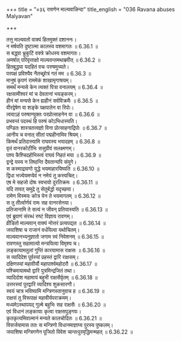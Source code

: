 +++
title = "०३६ रावणेन माल्यवान्निन्दा"
title_english = "036 Ravana abuses Malyavan"

+++

तत्तु माल्यवतो वाक्यं हितमुक्तं दशाननः।  
न मर्षयति दुष्टात्मा कालस्य वशमागतः ॥ 6.36.1 ॥   
स बद्ध्वा भ्रुकुटिं वक्त्रे क्रोधस्य वशमागतः।  
अमर्षात् परिवृत्ताक्षो माल्यवन्तमथाब्रवीत् ॥ 6.36.2 ॥   
हितबुद्ध्या यदहितं वचः परुषमुच्यते।  
परपक्षं प्रविश्यैव नैतच्छ्रोत्रं गतं मम ॥ 6.36.3 ॥   
मानुषं कृपणं राममेकं शाखामृगाश्रयम्।  
समर्थं मन्यसे केन त्यक्तं पित्रा वनालयम् ॥ 6.36.4 ॥   
रक्षसामीश्वरं मां च देवतानां भयङ्करम्।  
हीनं मां मन्यसे केन ह्यहीनं सर्वविक्रमैः ॥ 6.36.5 ॥   
वीरद्वेषेण वा शङ्के पक्षपातेन वा रिपोः।  
त्वयाऽहं परुषाण्युक्तः परप्रोत्साहनेन वा ॥ 6.36.6 ॥   
प्रभवन्तं पदस्थं हि परुषं कोऽभिधास्यति।  
पण्डितः शास्त्रतत्त्वज्ञो विना प्रोत्साहनाद्रिपोः ॥ 6.36.7 ॥   
आनीय च वनात् सीतां पद्महीनामिव श्रियम्।  
किमर्थं प्रतिदास्यामि राघवस्य भयादहम् ॥ 6.36.8 ॥   
वृतं वानरकोटीभिः ससुग्रीवं सलक्ष्मणम्।  
पश्य कैश्चिदहोभिस्त्वं राघवं निहतं मया ॥ 6.36.9 ॥   
द्वन्द्वे यस्य न तिष्ठन्ति दैवतान्यपि संयुगे।  
स कस्माद्रावणो युद्धे भयमाहारयिष्यति ॥ 6.36.10 ॥   
द्विधा भज्येयमप्येवं न नमेयं तु कस्यचित्।  
एष मे सहजो दोषः स्वभावो दुरतिक्रमः ॥ 6.36.11 ॥   
यदि तावत् समुद्रे तु सेतुर्बद्धो यदृच्छया।  
रामेण विस्मयः कोत्र येन ते भयमागतम् ॥ 6.36.12 ॥   
स तु तीर्त्वार्णवं रामः सह वानरसेनया।  
प्रतिजानामि ते सत्यं न जीवन् प्रतियास्यति ॥ 6.36.13 ॥   
एवं ब्रुवाणं संरब्धं रुष्टं विज्ञाय रावणम्।  
व्रीडितो माल्यवान् वाक्यं नोत्तरं प्रत्यपद्यत ॥ 6.36.14 ॥   
जयाशिषा च राजानं वर्धयित्वा यथोचितम्।  
माल्यवानभ्यनुज्ञातो जगाम स्वं निवेशनम् ॥ 6.36.15 ॥   
रावणस्तु सहामात्यो मन्त्रयित्वा विमृश्य च।  
लङ्कायामतुलां गुप्तिं कारयामास राक्षसः ॥ 6.36.16 ॥   
स व्यादिदेश पूर्वस्यां प्रहस्तं द्वारि राक्षसम्।  
दक्षिणस्यां महावीर्यौ महापार्श्वमहोदरौ ॥ 6.36.17 ॥   
पश्चिमायामथो द्वारि पुत्रमिन्द्रजितं तथा।  
व्यादिदोश महामायं बहुभी राक्षसैर्वृतम् ॥ 6.36.18 ॥   
उत्तरस्यां पुरद्वारि व्यादिश्य शुकसारणौ।  
स्वयं चात्र भविष्यामि मन्त्रिणस्तानुवाच ह ॥ 6.36.19 ॥   
राक्षसं तु विरूपाक्षं महावीर्यपराक्रमम्।  
मध्यमेऽस्थापयद् गुल्मे बहुभिः सह राक्षसैः ॥ 6.36.20 ॥   
एवं विधानं लङ्कायाः कृत्वा राक्षसपुङ्गवः।  
कृतकृत्यमिवात्मानं मन्यते कालचोदितः ॥ 6.36.21 ॥   
विसर्जयामास ततः स मन्त्रिणो विधानमाज्ञाप्य पुरस्य पुष्कलम्।  
जयाशिषा मन्त्रिगणेन पूजितो विवेश चान्तःपुरमृद्धिमन्महत् ॥ 6.36.22 ॥   
